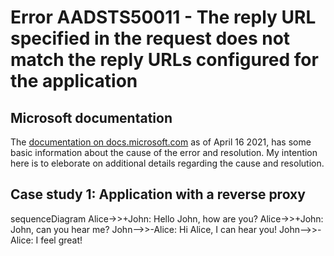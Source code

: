 # Error AADSTS50011 - The reply URL specified in the request does not match the reply URLs configured for the application
## Microsoft documentation
The [documentation on docs.microsoft.com](https://docs.microsoft.com/troubleshoot/azure/active-directory/error-code-aadsts50011-reply-url-mismatch) as of April 16 2021, has some basic information about the cause of the error and resolution. My intention here is to eleborate on additional details regarding the cause and resolution.

## Case study 1: Application with a reverse proxy

sequenceDiagram
    Alice->>+John: Hello John, how are you?
    Alice->>+John: John, can you hear me?
    John-->>-Alice: Hi Alice, I can hear you!
    John-->>-Alice: I feel great!
